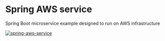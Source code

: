 # Spring AWS service

Spring Boot microservice example designed to run on AWS infrastructure

[![spring-aws-service](https://github.com/tumakha/spring-aws-service/workflows/spring-aws-service/badge.svg)](https://github.com/tumakha/spring-aws-service/actions)
